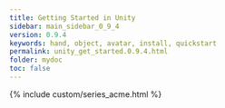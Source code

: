 ```yaml
---
title: Getting Started in Unity
sidebar: main_sidebar_0_9_4
version: 0.9.4
keywords: hand, object, avatar, install, quickstart
permalink: unity_get_started.0.9.4.html
folder: mydoc
toc: false
---
```

 
{% include custom/series_acme.html %}
